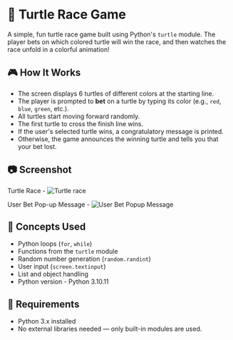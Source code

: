 # 🐢 Turtle Race Game

A simple, fun turtle race game built using Python's `turtle` module. The player bets on which colored turtle will win the race, and then watches the race unfold in a colorful animation!

## 🎮 How It Works

- The screen displays 6 turtles of different colors at the starting line.
- The player is prompted to **bet** on a turtle by typing its color (e.g., `red`, `blue`, `green`, etc.).
- All turtles start moving forward randomly.
- The first turtle to cross the finish line wins.
- If the user's selected turtle wins, a congratulatory message is printed.
- Otherwise, the game announces the winning turtle and tells you that your bet lost.


## 📷 Screenshot
Turtle Race - ![Turtle race](https://github.com/user-attachments/assets/68a80d24-2b80-4231-a0a1-ede326cd0c5a)

User Bet Pop-up Message - ![User Bet Popup Message](https://github.com/user-attachments/assets/b8b8e9ca-fc82-4465-9395-3cda0d797f99)


## 🧠 Concepts Used

- Python loops (`for`, `while`)
- Functions from the `turtle` module
- Random number generation (`random.randint`)
- User input (`screen.textinput`)
- List and object handling
- Python version - Python 3.10.11

## 🧰 Requirements

- Python 3.x installed
- No external libraries needed — only built-in modules are used.

